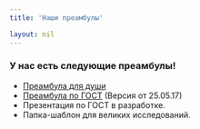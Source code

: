 ```yaml
---
title: 'Наши преамбулы'

layout: nil
---
```


### У нас есть следующие преамбулы! 

* [Преамбула для души](https://github.com/FUlyankin/LaTeX/raw/master/preamble_for_soul.tex)
* [Преамбула по ГОСТ](https://github.com/FUlyankin/LaTeX/raw/master/sem_5/GOST/My_gost_metodichka.zip) (Версия от 25.05.17)
* Презентация по ГОСТ в разработке.
* Папка-шаблон для великих исследований. 